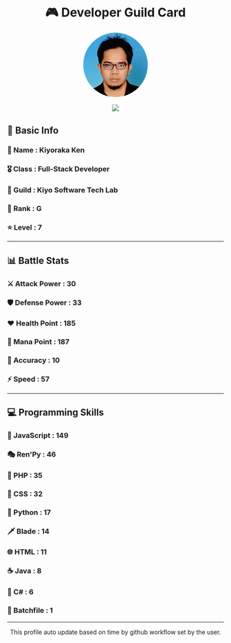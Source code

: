 <div align="center">

# 🎮 Developer Guild Card

<!-- Replace with your profile image -->
<img src="./assets/profile.png" width="150" height="150" style="border-radius: 50%"/>

![](https://komarev.com/ghpvc/?username=Kiyoraka&style=flat)
</div>

##  📌 Basic Info
### 👤 Name : Kiyoraka Ken
### 🎖️ Class : Full-Stack Developer
### 🎪 Guild : Kiyo Software Tech Lab 
### 🔰 Rank : G 
### ⭐ Level : 7

---
## 📊 Battle Stats

### ⚔️ Attack Power  : 30 
### 🛡️ Defense Power : 33 
### ❤️ Health Point  : 185 
### 🔮 Mana Point    : 187 
### 🎯 Accuracy      : 10 
### ⚡ Speed         : 57

---
## 💻 Programming Skills

### 📜 JavaScript : 149
### 🎭 Ren'Py : 46
### 🐘 PHP : 35
### 🎨 CSS : 32
### 🐍 Python : 17
### 🗡️ Blade : 14
### 🌐 HTML : 11
### ☕ Java : 8
### 🎯 C# : 6
### 📝 Batchfile : 1
---
<div align="center">
  This profile auto update based on time by github workflow set by the user.
</div>